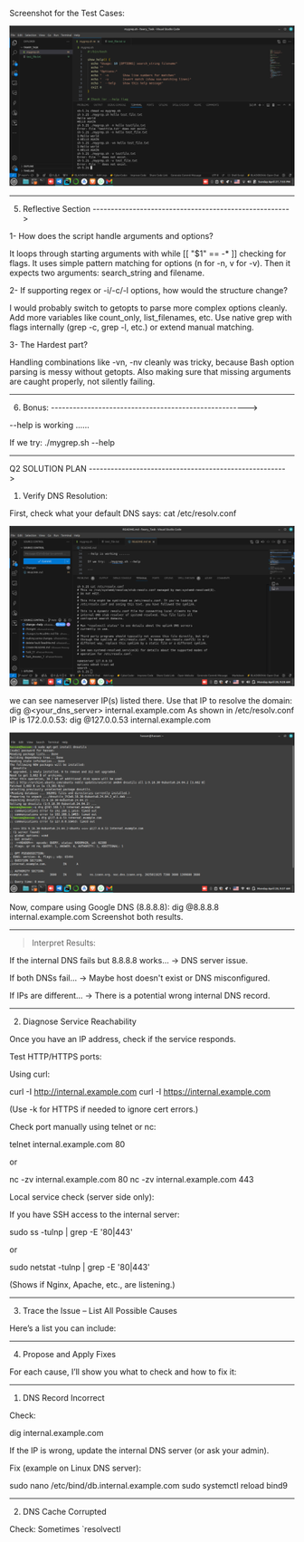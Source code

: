 Screenshot for the Test Cases:

![Test Cases](Fawry_Test.png)

---

5. Reflective Section 
------------------------------------------------------>

1- How does the script handle arguments and options?

It loops through starting arguments with while [[ "$1" == -* ]] checking for flags.
It uses simple pattern matching for options (n for -n, v for -v).
Then it expects two arguments: search_string and filename.


2- If supporting regex or -i/-c/-l options, how would the structure change?

I would probably switch to getopts to parse more complex options cleanly.
Add more variables like count_only, list_filenames, etc.
Use native grep with flags internally (grep -c, grep -l, etc.) or extend manual matching.


3- The Hardest part?

Handling combinations like -vn, -nv cleanly was tricky, because Bash option parsing is messy without getopts.
Also making sure that missing arguments are caught properly, not silently failing.

---

6. Bonus:
------------------------------------------------------>

--help is working ......

If we try:  ./mygrep.sh --help

---

Q2 SOLUTION PLAN
------------------------------------------------------>

1. Verify DNS Resolution:

First, check what your default DNS says:
cat /etc/resolv.conf

![alt text](<comparing resolution to Google DNS.png>)

we can see nameserver IP(s) listed there.
Use that IP to resolve the domain:
dig @<your_dns_server> internal.example.com
As  shown in /etc/resolv.conf IP is 172.0.0.53:
dig @127.0.0.53 internal.example.com

![alt text](<DNS resolve.png>)

Now, compare using Google DNS (8.8.8.8):
dig @8.8.8.8 internal.example.com
Screenshot both results.


---

> Interpret Results:

If the internal DNS fails but 8.8.8.8 works... → DNS server issue.

If both DNSs fail... → Maybe host doesn't exist or DNS misconfigured.

If IPs are different... → There is a potential wrong internal DNS record.

---

2. Diagnose Service Reachability

Once you have an IP address, check if the service responds.

Test HTTP/HTTPS ports:

Using curl:

curl -I http://internal.example.com
curl -I https://internal.example.com

(Use -k for HTTPS if needed to ignore cert errors.)

Check port manually using telnet or nc:

telnet internal.example.com 80

or

nc -zv internal.example.com 80
nc -zv internal.example.com 443

Local service check (server side only):

If you have SSH access to the internal server:

sudo ss -tulnp | grep -E '80|443'

or

sudo netstat -tulnp | grep -E '80|443'

(Shows if Nginx, Apache, etc., are listening.)


---

3. Trace the Issue – List All Possible Causes

Here’s a list you can include:


---

4. Propose and Apply Fixes

For each cause, I’ll show you what to check and how to fix it:


---

1. DNS Record Incorrect

Check:

dig internal.example.com

If the IP is wrong, update the internal DNS server (or ask your admin).

Fix (example on Linux DNS server):

sudo nano /etc/bind/db.internal.example.com
sudo systemctl reload bind9


---

2. DNS Cache Corrupted

Check:
Sometimes `resolvectl
